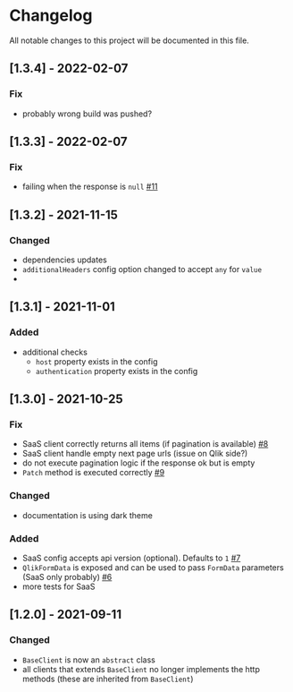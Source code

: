 # Changelog

All notable changes to this project will be documented in this file.

## [1.3.4] - 2022-02-07

### Fix
- probably wrong build was pushed?

## [1.3.3] - 2022-02-07

### Fix

- failing when the response is `null` [#11](https://github.com/Informatiqal/qlik-rest-api/issues/11)

## [1.3.2] - 2021-11-15

### Changed

- dependencies updates
- `additionalHeaders` config option changed to accept `any` for `value`
-

## [1.3.1] - 2021-11-01

### Added

- additional checks
  - `host` property exists in the config
  - `authentication` property exists in the config

## [1.3.0] - 2021-10-25

### Fix

- SaaS client correctly returns all items (if pagination is available) [#8](https://github.com/Informatiqal/qlik-rest-api/issues/8)
- SaaS client handle empty next page urls (issue on Qlik side?)
- do not execute pagination logic if the response ok but is empty
- `Patch` method is executed correctly [#9](https://github.com/Informatiqal/qlik-rest-api/issues/9)

### Changed

- documentation is using dark theme

### Added

- SaaS config accepts api version (optional). Defaults to `1` [#7](https://github.com/Informatiqal/qlik-rest-api/issues/7)
- `QlikFormData` is exposed and can be used to pass `FormData` parameters (SaaS only probably) [#6](https://github.com/Informatiqal/qlik-rest-api/issues/6)
- more tests for SaaS

## [1.2.0] - 2021-09-11

### Changed

- `BaseClient` is now an `abstract` class
- all clients that extends `BaseClient` no longer implements the http methods (these are inherited from `BaseClient`)
